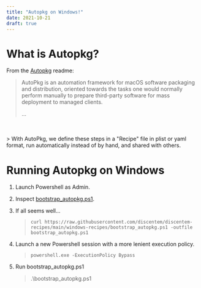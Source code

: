 ```yaml
---
title: "Autopkg on Windows!"
date: 2021-10-21
draft: true
---
```


# What is Autopkg? 

From the [Autopkg](https://github.com/autopkg/autopkg/tree/dev#autopkg) readme: 

> AutoPkg is an automation framework for macOS software packaging and distribution, oriented towards the tasks one would normally perform manually to prepare third-party software for mass deployment to managed clients.
>
> ...
<br />
<br />
> With AutoPkg, we define these steps in a "Recipe" file in plist or yaml format, run automatically instead of by hand, and shared with others.


# Running Autopkg on Windows

1. Launch Powershell as Admin.
1. Inspect [bootstrap_autopkg.ps1](https://raw.githubusercontent.com/discentem/discentem-recipes/main/windows-recipes/bootstrap_autopkg.ps1).
1. If all seems well... 

    > `curl https://raw.githubusercontent.com/discentem/discentem-recipes/main/windows-recipes/bootstrap_autopkg.ps1 -outfile bootstrap_autopkg.ps1`
1. Launch a new Powershell session with a more lenient execution policy.

    > `powershell.exe -ExecutionPolicy Bypass`

1. Run bootstrap_autopkg.ps1

    > .\bootstrap_autopkg.ps1